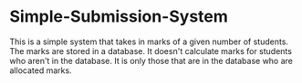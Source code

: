 # Simple-Submission-System
This is a simple system that takes in marks of a given number of students. The marks are stored in a database. It doesn't calculate marks for students who aren't in the database. It is only those that are in the database who are allocated marks.
